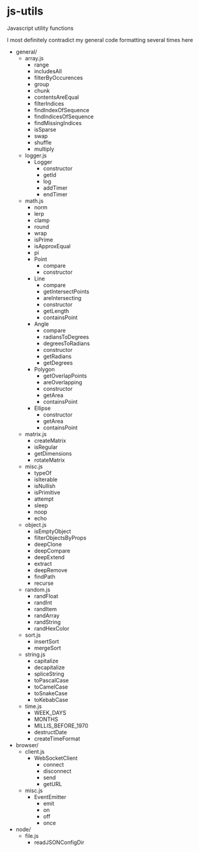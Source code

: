 # js-utils
Javascript utility functions


I most definitely contradict my general code formatting several times here


- general/
	- array.js
		- range
		- includesAll
		- filterByOccurences
		- group
		- chunk
		- contentsAreEqual
		- filterIndices
		- findIndexOfSequence
		- findIndicesOfSequence
		- findMissingIndices
		- isSparse
		- swap
		- shuffle
		- multiply
	- logger.js
		- Logger
			- constructor
			- getId
			- log
			- addTimer
			- endTimer
	- math.js
		- norm
		- lerp
		- clamp
		- round
		- wrap
		- isPrime
		- isApproxEqual
		- pi
		- Point
			- compare
			- constructor
		- Line
			- compare
			- getIntersectPoints
			- areIntersecting
			- constructor
			- getLength
			- containsPoint
		- Angle
			- compare
			- radiansToDegrees
			- degreesToRadians
			- constructor
			- getRadians
			- getDegrees
		- Polygon
			- getOverlapPoints
			- areOverlapping
			- constructor
			- getArea
			- containsPoint
		- Ellipse
			- constructor
			- getArea
			- containsPoint
	- matrix.js
		- createMatrix
		- isRegular
		- getDimensions
		- rotateMatrix
	- misc.js
		- typeOf
		- isIterable
		- isNullish
		- isPrimitive
		- attempt
		- sleep
		- noop
		- echo
	- object.js
		- isEmptyObject
		- filterObjectsByProps
		- deepClone
		- deepCompare
		- deepExtend
		- extract
		- deepRemove
		- findPath
		- recurse
	- random.js
		- randFloat
		- randInt
		- randItem
		- randArray
		- randString
		- randHexColor
	- sort.js
		- insertSort
		- mergeSort
	- string.js
		- capitalize
		- decapitalize
		- spliceString
		- toPascalCase
		- toCamelCase
		- toSnakeCase
		- toKebabCase
	- time.js
		- WEEK_DAYS
		- MONTHS
		- MILLIS_BEFORE_1970
		- destructDate
		- createTimeFormat
- browser/
	- client.js
		- WebSocketClient
			- connect
			- disconnect
			- send
			- getURL
	- misc.js
		- EventEmitter
			- emit
			- on
			- off
			- once
- node/
	- file.js
		- readJSONConfigDir
